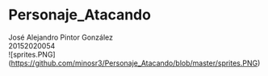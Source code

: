 # Personaje_Atacando
José Alejandro Pintor González  
20152020054  
![sprites.PNG] (https://github.com/minosr3/Personaje_Atacando/blob/master/sprites.PNG)
